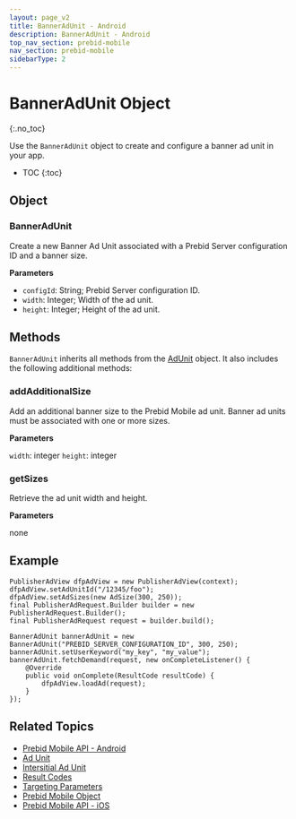 ```yaml
---
layout: page_v2
title: BannerAdUnit - Android
description: BannerAdUnit - Android
top_nav_section: prebid-mobile
nav_section: prebid-mobile
sidebarType: 2
---
```


# BannerAdUnit Object
{:.no_toc}

Use the `BannerAdUnit` object to create and configure a banner ad unit in your app.

* TOC
{:toc}

## Object

### BannerAdUnit

Create a new Banner Ad Unit associated with a Prebid Server configuration ID and a banner size.

**Parameters**

- `configId`: String; Prebid Server configuration ID.
- `width`: Integer; Width of the ad unit.
- `height`: Integer; Height of the ad unit.

## Methods

`BannerAdUnit` inherits all methods from the [AdUnit]({{site.baseurl}}/prebid-mobile/api/adunit-android.html) object. It also includes the following additional methods:

### addAdditionalSize

Add an additional banner size to the Prebid Mobile ad unit. Banner ad units must be associated with one or more sizes.

**Parameters**

`width`: integer
`height`: integer

### getSizes

Retrieve the ad unit width and height.

**Parameters**

none

## Example

```
PublisherAdView dfpAdView = new PublisherAdView(context);
dfpAdView.setAdUnitId("/12345/foo");
dfpAdView.setAdSizes(new AdSize(300, 250));
final PublisherAdRequest.Builder builder = new PublisherAdRequest.Builder();
final PublisherAdRequest request = builder.build();

BannerAdUnit bannerAdUnit = new BannerAdUnit("PREBID_SERVER_CONFIGURATION_ID", 300, 250);
bannerAdUnit.setUserKeyword("my_key", "my_value");
bannerAdUnit.fetchDemand(request, new onCompleteListener() {
    @Override
    public void onComplete(ResultCode resultCode) {
        dfpAdView.loadAd(request);
    }
});
```

## Related Topics

- [Prebid Mobile API - Android]({{site.baseurl}}/prebid-mobile/api/pbm-api-android.html)
- [Ad Unit]({{site.baseurl}}/prebid-mobile/api/adunit-android.html)
- [Intersitial Ad Unit]({{site.baseurl}}/prebid-mobile/api/interstitialadunit-android.html)
- [Result Codes]({{site.baseurl}}/prebid-mobile/api/pbm-api-result-codes-android.html)
- [Targeting Parameters]({{site.baseurl}}/prebid-mobile/api/pbm-targeting-params-android.html)
- [Prebid Mobile Object]({{site.baseurl}}/prebid-mobile/api/prebidmobile-object-android.html)
- [Prebid Mobile API - iOS]({{site.baseurl}}/prebid-mobile/api/pbm-api-ios.html)
